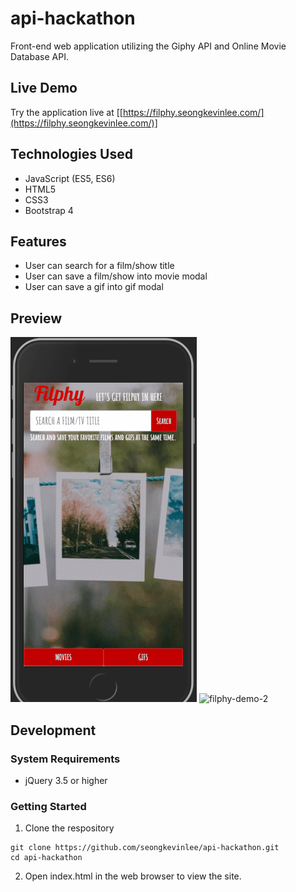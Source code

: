 # api-hackathon
Front-end web application utilizing the Giphy API and Online Movie Database API.

## Live Demo
Try the application live at [[https://filphy.seongkevinlee.com/](https://filphy.seongkevinlee.com/)]

## Technologies Used
* JavaScript (ES5, ES6)
* HTML5
* CSS3
* Bootstrap 4

## Features
* User can search for a film/show title
* User can save a film/show into movie modal
* User can save a gif into gif modal

## Preview
![filphy-demo-1](https://github.com/seongkevinlee/api-hackathon/blob/master/filphy-demo-1.gif?raw=true)
![filphy-demo-2](https://github.com/seongkevinlee/api-hackathon/blob/master/filphy-demo-2.gif?raw=true)

## Development
### System Requirements
* jQuery 3.5 or higher

### Getting Started
1. Clone the respository
```
git clone https://github.com/seongkevinlee/api-hackathon.git
cd api-hackathon
```
2. Open index.html in the web browser to view the site.
